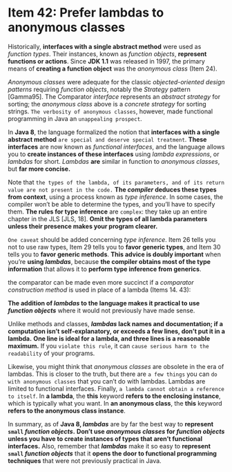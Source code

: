 

Item 42: Prefer lambdas to anonymous classes
============================================


Historically, **interfaces with a single abstract method** were used as _function types_.
Their instances, known as _function objects_, **represent functions or actions**.
Since **JDK 1.1** was released in 1997, the primary means of **creating a function object** was the _anonymous class_ (Item 24).

_Anonymous classes_ were adequate for the classic _objected-oriented design patterns_ requiring _function objects_, notably the _Strategy_ pattern [Gamma95].
The Comparator _interface_ represents an _abstract strategy_ for sorting; the _anonymous class_ above is a _concrete strategy_ for sorting strings.
`The verbosity of anonymous classes`, however, made functional programming in Java an `unappealing prospect`.

In **Java 8**, the language formalized the notion that **interfaces with a single abstract method** `are special and deserve special treatment`.
**These interfaces** are now known as _functional interfaces_, and the language allows you to **create instances of these interfaces** using _lambda expressions_, or _lambdas_ for short.
_Lambdas_ **are** similar in function to _anonymous classes_, but **far more concise.**

Note that `the types of the lambda, of its parameters, and of its return value are not present in the code.`
**The _compiler_ deduces these types from context**, using a process known as _type inference_.
In some cases, the compiler won’t be able to determine the types, and you’ll have to specify them.
**The rules for type inference** are `complex`: they take up an entire chapter in the JLS [JLS, 18].
**Omit the types of all lambda parameters unless their presence makes your program clearer.**

`One caveat` should be added concerning _type inference_.
Item 26 tells you not to use raw types, Item 29 tells you to **favor generic types**, and Item 30 tells you to **favor generic methods**.
**This advice is doubly important** when you’re **using _lambdas_**, because **the compiler obtains most of the type information** that allows it to **perform type inference from generics**.

the comparator can be made even more succinct if a _comparator construction method_ is used in place of a lambda (Items 14. 43):

**The addition of _lambdas_ to the language makes it practical to use _function objects_** where it would not previously have made sense.

Unlike methods and classes, **_lambdas_ lack names and documentation; if a computation isn’t self-explanatory, or exceeds a few lines, don’t put it in a lambda.**
**One line is ideal for a lambda, and three lines is a reasonable maximum.**
If you `violate this rule`, it can `cause serious harm to the readability` of your programs.

Likewise, you might think that _anonymous classes_ are obsolete in the era of lambdas.
This is closer to the truth, but there are `a few things` you can `do with anonymous classes` that you can’t do with lambdas.
Lambdas are limited to functional interfaces.
Finally, `a lambda cannot obtain a reference to itself`. In **a lambda**, the **this** keyword **refers to the enclosing instance**, which is typically what you want.
In **an anonymous class**, the **this** keyword **refers to the anonymous class instance**.

In summary, as of **Java 8, _lambdas_** are by far the best way to **represent `small` _function objects_.**
**Don’t use _anonymous classes_ for _function objects_ unless you have to create instances of types that aren’t functional interfaces.**
Also, remember that **_lambdas_** make it so easy to **represent `small` _function objects_**
that it **opens the door to functional programming techniques** that were not previously practical in Java.

